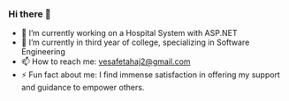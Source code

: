 ### Hi there 👋

- 🔭 I’m currently working on a Hospital System with ASP.NET
- 🌱 I’m currently in third year of college, specializing in Software Engineering
- 📫 How to reach me: vesafetahaj2@gmail.com
- ⚡ Fun fact about me: I find immense satisfaction in offering my support and guidance to empower others.

